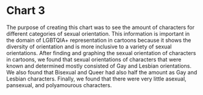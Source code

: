 # Chart 3

The purpose of creating this chart was to see the amount of characters for different categories of sexual orientation. This information is important in the domain of LGBTQIA+ representation in cartoons because it shows the diversity of orientation and is more inclusive to a variety of sexual orientations. After finding and graphing the sexual orientation of characters in cartoons, we found that sexual orientations of characters that were known and determined mostly consisted of Gay and Lesbian orientations. We also found that Bisexual and Queer had also half the amount as Gay and Lesbian characters.
Finally, we found that there were very little asexual, pansexual, and polyamourous characters.